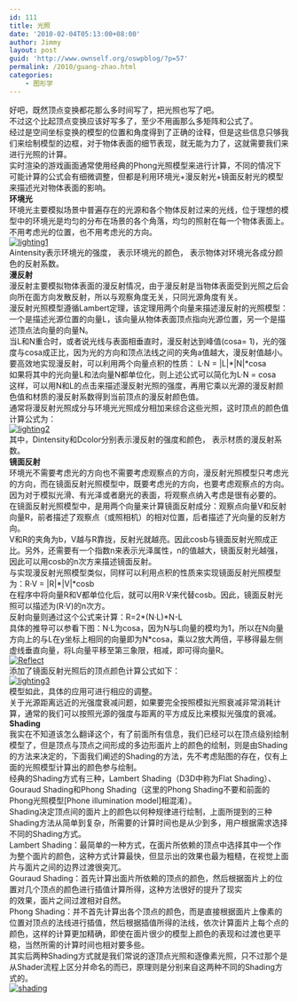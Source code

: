 ```yaml
---
id: 111
title: 光照
date: '2010-02-04T05:13:00+08:00'
author: Jimmy
layout: post
guid: 'http://www.ownself.org/oswpblog/?p=57'
permalink: /2010/guang-zhao.html
categories:
    - 图形学
---
```


 好吧，既然顶点变换都花那么多时间写了，把光照也写了吧。   
 不过这个比起顶点变换应该好写多了，至少不用画那么多矩阵和公式了。   
 经过是空间坐标变换的模型的位置和角度得到了正确的诠释，但是这些信息只够我们来绘制模型的边框，对于物体表面的细节表现，就无能为力了，这就需要我们来进行光照的计算。   
 实时渲染的游戏画面通常使用经典的Phong光照模型来进行计算，不同的情况下可能计算的公式会有细微调整，但都是利用环境光+漫反射光+镜面反射光的模型来描述光对物体表面的影响。   
**环境光**   
 环境光主要模拟场景中普遍存在的光源和各个物体反射过来的光线，位于理想的模型中的环境光是均匀的分布在场景的各个角落，均匀的照射在每一个物体表面上。不用考虑光的位置，也不用考虑光的方向。   
[![lighting1](http://www.ownself.org/blog/wp-content/uploads/2010/02/lighting1_thumb.jpg "lighting1")](http://www.ownself.org/blog/wp-content/uploads/2010/02/lighting1.jpg)   
 Aintensity表示环境光的强度， 表示环境光的颜色， 表示物体对环境光各成分颜色的反射系数。   
**漫反射**   
 漫反射主要模拟物体表面的漫反射情况，由于漫反射是当物体表面受到光照之后会向所在面方向发散反射，所以与观察角度无关，只同光源角度有关。   
 漫反射光照模型遵循Lambert定理，该定理用两个向量来描述漫反射的光照模型：一个是描述光源位置的向量L，该向量从物体表面顶点指向光源位置，另一个是描述顶点法向量的向量N。   
 当L和N重合时，或者说光线与表面相垂直时，漫反射达到峰值(cosa= 1)，光的强度与cosa成正比，因为光的方向和顶点法线之间的夹角a值越大，漫反射值越小。   
 要高效地实现漫反射，可以利用两个向量点积的性质： L·N = |L|\*|N|\*cosa   
 如果将其中的光向量L和法向量N都单位化，则上述公式可以简化为L·N = cosa   
 这样，可以用N和L的点击来描述漫反射光照的强度，再用它乘以光源的漫反射颜色值和材质的漫反射系数得到当前顶点的漫反射颜色值。   
 通常将漫反射光照成分与环境光光照成分相加来综合这些光照，这时顶点的颜色值计算公式为：   
[![lighting2](http://www.ownself.org/blog/wp-content/uploads/2010/02/lighting2_thumb.jpg "lighting2")](http://www.ownself.org/blog/wp-content/uploads/2010/02/lighting2.jpg)   
 其中，Dintensity和Dcolor分别表示漫反射的强度和颜色， 表示材质的漫反射系数。   
**镜面反射**   
 环境光不需要考虑光的方向也不需要考虑观察点的方向，漫反射光照模型只考虑光的方向，而在镜面反射光照模型中，既要考虑光的方向，也要考虑观察点的方向。因为对于模拟光滑、有光泽或者磨光的表面，将观察点纳入考虑是很有必要的。   
 在镜面反射光照模型中，是用两个向量来计算镜面反射成分：观察点向量V和反射向量R，前者描述了观察点（或照相机）的相对位置，后者描述了光向量的反射方向。   
 V和R的夹角为b，V越与R靠拢，反射光就越亮。因此cosb与镜面反射光照成正比。另外，还需要有一个指数n来表示光泽属性，n的值越大，镜面反射光越强，因此可以用cosb的n次方来描述镜面反射。   
 与实现漫反射光照模型类似，同样可以利用点积的性质来实现镜面反射光照模型为：R·V = |R|\*|V|\*cosb   
 在程序中将向量R和V都单位化后，就可以用R·V来代替cosb。因此，镜面反射光照可以描述为(R·V)的n次方。   
 反射向量则通过这个公式来计算：R=2\*(N·L)\*N-L   
 具体的推导可以参看下图：N·L为cosa，因为N与L向量的模均为1，所以在N向量方向上的与L在y坐标上相同的向量即为N\*cosa，乘以2放大两倍，平移得最左侧虚线垂直向量，将L向量平移至第三象限，相减，即可得向量R。   
[![Reflect](http://www.ownself.org/blog/wp-content/uploads/2010/02/Reflect_thumb.jpg "Reflect")](http://www.ownself.org/blog/wp-content/uploads/2010/02/Reflect.jpg)   
 添加了镜面反射光照后的顶点颜色计算公式如下：   
[![lighting3](http://www.ownself.org/blog/wp-content/uploads/2010/02/lighting3_thumb.jpg "lighting3")](http://www.ownself.org/blog/wp-content/uploads/2010/02/lighting3.jpg)   
 模型如此，具体的应用可进行相应的调整。   
 关于光源距离远近的光强度衰减问题，如果要完全按照模拟光照衰减非常消耗计算，通常的我们可以按照光源的强度与距离的平方成反比来模拟光强度的衰减。   
**Shading**   
 我实在不知道该怎么翻译这个，有了前面所有信息，我们已经可以在顶点级别绘制模型了，但是顶点与顶点之间形成的多边形面片上的颜色的绘制，则是由Shading的方法来决定的，下面我们阐述的Shading的方法，先不考虑贴图的存在，仅有上面的光照模型计算出的颜色参与绘制。   
 经典的Shading方式有三种，Lambert Shading（D3D中称为Flat Shading）、Gouraud Shading和Phong Shading（这里的Phong Shading不要和前面的Phong光照模型\[Phone illumination model\]相混淆）。   
 Shading决定顶点间的面片上的颜色以何种规律进行绘制，上面所提到的三种Shading方法从简单到复杂，所需要的计算时间也是从少到多，用户根据需求选择不同的Shading方式。   
 Lambert Shading：最简单的一种方式，在面片所依赖的顶点中选择其中一个作为整个面片的颜色，这种方式计算最快，但显示出的效果也最为粗糙，在视觉上面片与面片之间的边界过渡很突兀。   
 Gouraud Shading：首先计算出面片所依赖的顶点的颜色，然后根据面片上的位置对几个顶点的颜色进行插值计算所得，这种方法很好的提升了现实   
的效果，面片之间过渡相对自然。   
 Phong Shading：并不首先计算出各个顶点的颜色，而是直接根据面片上像素的位置对顶点的法线进行插值，然后根据插值所得的法线，依次计算面片上每个点的颜色，这样的计算更加精确，即使在面片很少的模型上颜色的表现和过渡也更平稳，当然所需的计算时间也相对要多些。   
 其实后两种Shading方式就是我们常说的逐顶点光照和逐像素光照，只不过那个是从Shader流程上区分并命名的而已，原理则是分别来自这两种不同的Shading方式的。   
[![shading](http://www.ownself.org/blog/wp-content/uploads/2010/02/shading_thumb.jpg "shading")](http://www.ownself.org/blog/wp-content/uploads/2010/02/shading.jpg)